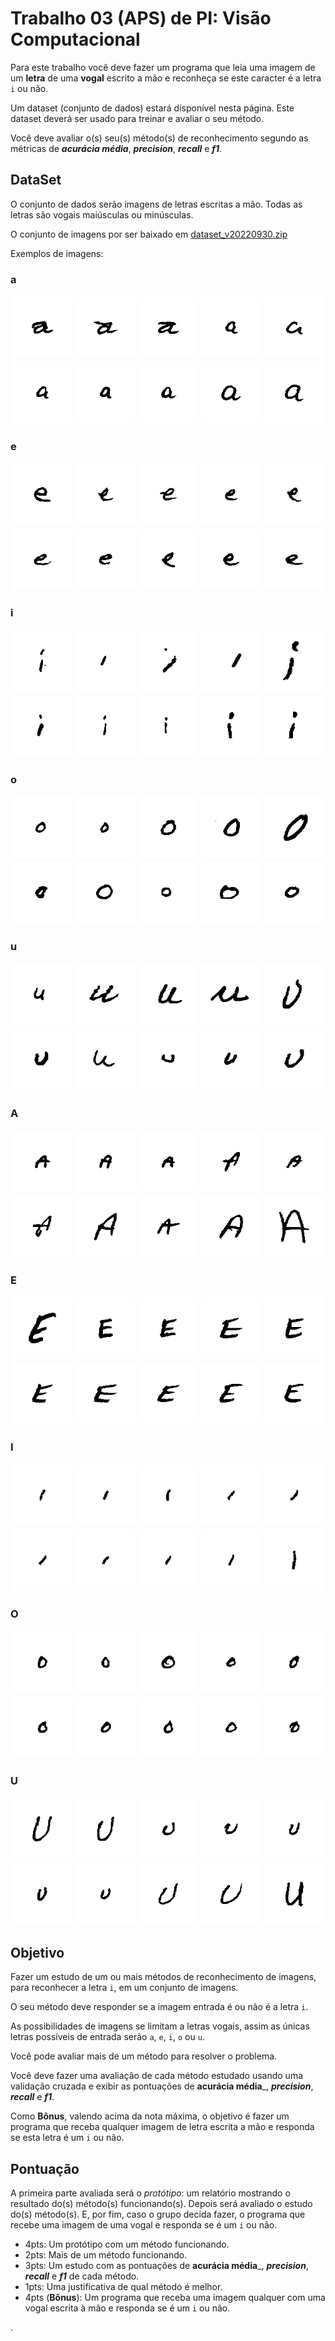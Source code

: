 # Trabalho 03 (APS) de PI: Visão Computacional

Para este trabalho você deve fazer um programa que leia uma imagem de um **letra** de uma **vogal** escrito a mão e reconheça se este caracter é a letra `i` ou não.

Um dataset (conjunto de dados) estará disponível nesta página. Este dataset deverá ser usado para treinar e avaliar o seu método.

Você deve avaliar o(s) seu(s) método(s) de reconhecimento segundo as métricas de _**acurácia média**_, _**precision**_, _**recall**_ e _**f1**_.


## DataSet

O conjunto de dados serão imagens de letras escritas a mão. Todas as letras são vogais maiúsculas ou minúsculas.

O conjunto de imagens por ser baixado em [dataset_v20220930.zip](https://github.com/viniciusdenovaes/Unip222PI/blob/master/dataset/v20220930/dataset_v20220930.zip)

Exemplos de imagens:

<style type="text/css" rel="stylesheet">
.container {
  display: flex;
  flex-wrap: wrap;
}

.container .image {
  width: 20%;
}

.container img {
  width: calc(100% - (2px * 2));
  margin: 2px;
}
</style>

### a
<div class="container">
<div class="image"> <img src="../../dataset/v20220930/a_l/train_61/train_61_00000.png" /> </div>
<div class="image"> <img src="../../dataset/v20220930/a_l/train_61/train_61_00001.png" /> </div>
<div class="image"> <img src="../../dataset/v20220930/a_l/train_61/train_61_00002.png" /> </div>
<div class="image"> <img src="../../dataset/v20220930/a_l/train_61/train_61_00003.png" /> </div>
<div class="image"> <img src="../../dataset/v20220930/a_l/train_61/train_61_00004.png" /> </div>
<div class="image"> <img src="../../dataset/v20220930/a_l/train_61/train_61_00005.png" /> </div>
<div class="image"> <img src="../../dataset/v20220930/a_l/train_61/train_61_00006.png" /> </div>
<div class="image"> <img src="../../dataset/v20220930/a_l/train_61/train_61_00007.png" /> </div>
<div class="image"> <img src="../../dataset/v20220930/a_l/train_61/train_61_00008.png" /> </div>
<div class="image"> <img src="../../dataset/v20220930/a_l/train_61/train_61_00009.png" /> </div>
</div>


### e
<div class="container">
<div class="image"> <img src="../../dataset/v20220930/e_l/train_65/train_65_00000.png" /> </div>
<div class="image"> <img src="../../dataset/v20220930/e_l/train_65/train_65_00001.png" /> </div>
<div class="image"> <img src="../../dataset/v20220930/e_l/train_65/train_65_00002.png" /> </div>
<div class="image"> <img src="../../dataset/v20220930/e_l/train_65/train_65_00003.png" /> </div>
<div class="image"> <img src="../../dataset/v20220930/e_l/train_65/train_65_00004.png" /> </div>
<div class="image"> <img src="../../dataset/v20220930/e_l/train_65/train_65_00005.png" /> </div>
<div class="image"> <img src="../../dataset/v20220930/e_l/train_65/train_65_00006.png" /> </div>
<div class="image"> <img src="../../dataset/v20220930/e_l/train_65/train_65_00007.png" /> </div>
<div class="image"> <img src="../../dataset/v20220930/e_l/train_65/train_65_00008.png" /> </div>
<div class="image"> <img src="../../dataset/v20220930/e_l/train_65/train_65_00009.png" /> </div>
</div>


### i
<div class="container">
<div class="image"> <img src="../../dataset/v20220930/i_l/train_69/train_69_00000.png" /> </div>
<div class="image"> <img src="../../dataset/v20220930/i_l/train_69/train_69_00001.png" /> </div>
<div class="image"> <img src="../../dataset/v20220930/i_l/train_69/train_69_00002.png" /> </div>
<div class="image"> <img src="../../dataset/v20220930/i_l/train_69/train_69_00003.png" /> </div>
<div class="image"> <img src="../../dataset/v20220930/i_l/train_69/train_69_00004.png" /> </div>
<div class="image"> <img src="../../dataset/v20220930/i_l/train_69/train_69_00005.png" /> </div>
<div class="image"> <img src="../../dataset/v20220930/i_l/train_69/train_69_00006.png" /> </div>
<div class="image"> <img src="../../dataset/v20220930/i_l/train_69/train_69_00007.png" /> </div>
<div class="image"> <img src="../../dataset/v20220930/i_l/train_69/train_69_00008.png" /> </div>
<div class="image"> <img src="../../dataset/v20220930/i_l/train_69/train_69_00009.png" /> </div>
</div>


### o
<div class="container">
<div class="image"> <img src="../../dataset/v20220930/o_l/train_6f/train_6f_00000.png" /> </div>
<div class="image"> <img src="../../dataset/v20220930/o_l/train_6f/train_6f_00001.png" /> </div>
<div class="image"> <img src="../../dataset/v20220930/o_l/train_6f/train_6f_00002.png" /> </div>
<div class="image"> <img src="../../dataset/v20220930/o_l/train_6f/train_6f_00003.png" /> </div>
<div class="image"> <img src="../../dataset/v20220930/o_l/train_6f/train_6f_00004.png" /> </div>
<div class="image"> <img src="../../dataset/v20220930/o_l/train_6f/train_6f_00005.png" /> </div>
<div class="image"> <img src="../../dataset/v20220930/o_l/train_6f/train_6f_00006.png" /> </div>
<div class="image"> <img src="../../dataset/v20220930/o_l/train_6f/train_6f_00007.png" /> </div>
<div class="image"> <img src="../../dataset/v20220930/o_l/train_6f/train_6f_00008.png" /> </div>
<div class="image"> <img src="../../dataset/v20220930/o_l/train_6f/train_6f_00009.png" /> </div>
</div>


### u
<div class="container">
<div class="image"> <img src="../../dataset/v20220930/u_l/train_75/train_75_00000.png" /> </div>
<div class="image"> <img src="../../dataset/v20220930/u_l/train_75/train_75_00001.png" /> </div>
<div class="image"> <img src="../../dataset/v20220930/u_l/train_75/train_75_00002.png" /> </div>
<div class="image"> <img src="../../dataset/v20220930/u_l/train_75/train_75_00003.png" /> </div>
<div class="image"> <img src="../../dataset/v20220930/u_l/train_75/train_75_00004.png" /> </div>
<div class="image"> <img src="../../dataset/v20220930/u_l/train_75/train_75_00005.png" /> </div>
<div class="image"> <img src="../../dataset/v20220930/u_l/train_75/train_75_00006.png" /> </div>
<div class="image"> <img src="../../dataset/v20220930/u_l/train_75/train_75_00007.png" /> </div>
<div class="image"> <img src="../../dataset/v20220930/u_l/train_75/train_75_00008.png" /> </div>
<div class="image"> <img src="../../dataset/v20220930/u_l/train_75/train_75_00009.png" /> </div>
</div>


### A
<div class="container">
<div class="image"> <img src="../../dataset/v20220930/A_u/train_41/train_41_00000.png" /> </div>
<div class="image"> <img src="../../dataset/v20220930/A_u/train_41/train_41_00001.png" /> </div>
<div class="image"> <img src="../../dataset/v20220930/A_u/train_41/train_41_00002.png" /> </div>
<div class="image"> <img src="../../dataset/v20220930/A_u/train_41/train_41_00003.png" /> </div>
<div class="image"> <img src="../../dataset/v20220930/A_u/train_41/train_41_00004.png" /> </div>
<div class="image"> <img src="../../dataset/v20220930/A_u/train_41/train_41_00005.png" /> </div>
<div class="image"> <img src="../../dataset/v20220930/A_u/train_41/train_41_00006.png" /> </div>
<div class="image"> <img src="../../dataset/v20220930/A_u/train_41/train_41_00007.png" /> </div>
<div class="image"> <img src="../../dataset/v20220930/A_u/train_41/train_41_00008.png" /> </div>
<div class="image"> <img src="../../dataset/v20220930/A_u/train_41/train_41_00009.png" /> </div>
</div>


### E
<div class="container">
<div class="image"> <img src="../../dataset/v20220930/E_u/train_45/train_45_00000.png" /> </div>
<div class="image"> <img src="../../dataset/v20220930/E_u/train_45/train_45_00001.png" /> </div>
<div class="image"> <img src="../../dataset/v20220930/E_u/train_45/train_45_00002.png" /> </div>
<div class="image"> <img src="../../dataset/v20220930/E_u/train_45/train_45_00003.png" /> </div>
<div class="image"> <img src="../../dataset/v20220930/E_u/train_45/train_45_00004.png" /> </div>
<div class="image"> <img src="../../dataset/v20220930/E_u/train_45/train_45_00005.png" /> </div>
<div class="image"> <img src="../../dataset/v20220930/E_u/train_45/train_45_00006.png" /> </div>
<div class="image"> <img src="../../dataset/v20220930/E_u/train_45/train_45_00007.png" /> </div>
<div class="image"> <img src="../../dataset/v20220930/E_u/train_45/train_45_00008.png" /> </div>
<div class="image"> <img src="../../dataset/v20220930/E_u/train_45/train_45_00009.png" /> </div>
</div>


### I
<div class="container">
<div class="image"> <img src="../../dataset/v20220930/I_u/train_49/train_49_00000.png" /> </div>
<div class="image"> <img src="../../dataset/v20220930/I_u/train_49/train_49_00001.png" /> </div>
<div class="image"> <img src="../../dataset/v20220930/I_u/train_49/train_49_00002.png" /> </div>
<div class="image"> <img src="../../dataset/v20220930/I_u/train_49/train_49_00003.png" /> </div>
<div class="image"> <img src="../../dataset/v20220930/I_u/train_49/train_49_00004.png" /> </div>
<div class="image"> <img src="../../dataset/v20220930/I_u/train_49/train_49_00005.png" /> </div>
<div class="image"> <img src="../../dataset/v20220930/I_u/train_49/train_49_00006.png" /> </div>
<div class="image"> <img src="../../dataset/v20220930/I_u/train_49/train_49_00007.png" /> </div>
<div class="image"> <img src="../../dataset/v20220930/I_u/train_49/train_49_00008.png" /> </div>
<div class="image"> <img src="../../dataset/v20220930/I_u/train_49/train_49_00009.png" /> </div>
</div>


### O
<div class="container">
<div class="image"> <img src="../../dataset/v20220930/O_u/train_4f/train_4f_00000.png" /> </div>
<div class="image"> <img src="../../dataset/v20220930/O_u/train_4f/train_4f_00001.png" /> </div>
<div class="image"> <img src="../../dataset/v20220930/O_u/train_4f/train_4f_00002.png" /> </div>
<div class="image"> <img src="../../dataset/v20220930/O_u/train_4f/train_4f_00003.png" /> </div>
<div class="image"> <img src="../../dataset/v20220930/O_u/train_4f/train_4f_00004.png" /> </div>
<div class="image"> <img src="../../dataset/v20220930/O_u/train_4f/train_4f_00005.png" /> </div>
<div class="image"> <img src="../../dataset/v20220930/O_u/train_4f/train_4f_00006.png" /> </div>
<div class="image"> <img src="../../dataset/v20220930/O_u/train_4f/train_4f_00007.png" /> </div>
<div class="image"> <img src="../../dataset/v20220930/O_u/train_4f/train_4f_00008.png" /> </div>
<div class="image"> <img src="../../dataset/v20220930/O_u/train_4f/train_4f_00009.png" /> </div>
</div>


### U
<div class="container">
<div class="image"> <img src="../../dataset/v20220930/U_u/train_55/train_55_00000.png" /> </div>
<div class="image"> <img src="../../dataset/v20220930/U_u/train_55/train_55_00001.png" /> </div>
<div class="image"> <img src="../../dataset/v20220930/U_u/train_55/train_55_00002.png" /> </div>
<div class="image"> <img src="../../dataset/v20220930/U_u/train_55/train_55_00003.png" /> </div>
<div class="image"> <img src="../../dataset/v20220930/U_u/train_55/train_55_00004.png" /> </div>
<div class="image"> <img src="../../dataset/v20220930/U_u/train_55/train_55_00005.png" /> </div>
<div class="image"> <img src="../../dataset/v20220930/U_u/train_55/train_55_00006.png" /> </div>
<div class="image"> <img src="../../dataset/v20220930/U_u/train_55/train_55_00007.png" /> </div>
<div class="image"> <img src="../../dataset/v20220930/U_u/train_55/train_55_00008.png" /> </div>
<div class="image"> <img src="../../dataset/v20220930/U_u/train_55/train_55_00009.png" /> </div>
</div>


## Objetivo

Fazer um estudo de um ou mais métodos de reconhecimento de imagens, para reconhecer a letra `i`, em um conjunto de imagens.

O seu método deve responder se a imagem entrada é ou não é a letra `i`.

As possibilidades de imagens se limitam a letras vogais, assim as únicas letras possíveis de entrada serão `a`, `e`, `i`, `o` ou `u`.

Você pode avaliar mais de um método para resolver o problema.

Você deve fazer uma avaliação de cada método estudado usando uma validação cruzada e exibir as pontuações de **acurácia média**_, _**precision**_, _**recall**_ e _**f1**_.

Como **Bônus**, valendo acima da nota máxima, o objetivo é fazer um programa que receba qualquer imagem de letra escrita a mão e responda se esta letra é um `i` ou não.

## Pontuação

A primeira parte avaliada será o _protótipo_: um relatório mostrando o resultado do(s) método(s) funcionando(s). Depois será avaliado o estudo do(s) método(s). E, por fim, caso o grupo decida fazer, o programa que recebe uma imagem de uma vogal e responda se é um `i` ou não.

- 4pts: Um protótipo com um método funcionando.
- 2pts: Mais de um método funcionando.
- 3pts: Um estudo com as pontuações de **acurácia média**_, _**precision**_, _**recall**_ e _**f1**_ de cada método.
- 1pts: Uma justificativa de qual método é melhor.
- 4pts (**Bônus**): Um programa que receba uma imagem qualquer com uma vogal escrita à mão e responda se é um `i` ou não.










.
